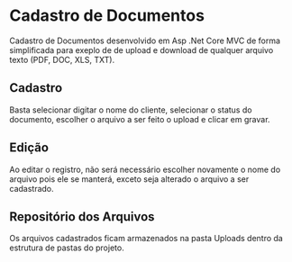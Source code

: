 Cadastro de Documentos
============

Cadastro de Documentos desenvolvido em Asp .Net Core MVC de forma simplificada para exeplo de de upload e download de qualquer arquivo texto (PDF, DOC, XLS, TXT).


## Cadastro

Basta selecionar digitar o nome do cliente, selecionar o status do documento, escolher o arquivo a ser feito o upload e clicar em gravar.

## Edição

Ao editar o registro, não será necessário escolher novamente o nome do arquivo pois ele se manterá, exceto seja alterado o arquivo a ser cadastrado.


## Repositório dos Arquivos

Os arquivos cadastrados ficam armazenados na pasta Uploads dentro da estrutura de pastas do projeto.

